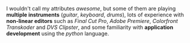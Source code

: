 I wouldn't call my attributes *awesome*, but some of them are playing **multiple instruments** (*guitar*, *keyboard*, *drums*), lots of experience with **non-linear editors** such as *Final Cut Pro*, *Adobe Premiere*, *Colorfront Transkoder* and *DVS Clipster*, and some familiarity with **application development** using the *python* language. 
